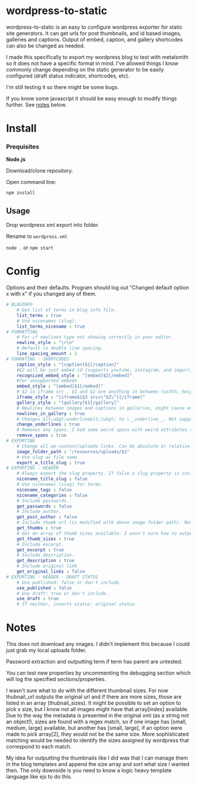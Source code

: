 # wordpress-to-static

wordpress-to-static is an easy to configure wordpress exporter for static site generators. It can get urls for post thumbnails, and id based images, galleries and captions. Output of embed, caption, and gallery shortcodes can also be changed as needed.

I made this specifically to export my wordpress blog to test with metalsmith so it does not have a specific format in mind. I've allowed things I know commonly change depending on the static generator to be easily configured (draft status indicator, shortcodes, etc).

I'm still testing it so there might be some bugs.

If you know some javascript it should be easy enough to modify things further. See [notes](#notes) below.

# Install

### Prequisites

**Node.js**

Download/clone repository.

Open command line:

`npm install`


## Usage

Drop wordpress xml export into folder.

Rename to `wordpress.xml`

`node .` or `npm start`

# Config

Options and their defaults. Program should log out "Changed default option x with x" if you changed any of them.

```YAML
# BLOGINFO
    # Get list of terms in blog info file.
    list_terms : true
    # Use nicenames (slug).
    list_terms_nicename : true
# FORMATTING
    # For if newlines type not showing correctly in your editor.
    newline_style : "\r\n"
    # Default is double line spacing.
    line_spacing_amount : 2
# FORMATING - SHORTCODES
    caption_style : "[caption]$1[/caption]"
    #$2 will be just embed id (supports youtube, instagram, and imgur), $1 is preceding url
    recognized_embed_style : "[embed]$2[/embed]"
    #for unsupported embeds
    embed_style : "[embed]$1[/embed]"
    # $2 is iframe src , $1 and $2 are anything in between (width, height, etc).
    iframe_style : "[iframe$1$3 src=\"$2\"][/iframe]"
    gallery_style : "[gallery]$1[/gallery]"
    # Newlines between images and captions in galleries, might cause extra p tags to be inserted depending on your static site generator.
    newlines_in_gallery : true
    # Changes &lt;u&gt;underline&lt;/u&gt; to \__underline__. Not supported by most markdown editors, usually converted later to bold. Default is true so instaces are easy to search for.
    change_underlines : true
    # Removes any spans. I had some weird spans with weird attributes that were pointless, might cause problems if you used spans for some something.
    remove_spans : true
# EXPORTING
    # Change all wp-content/uploads links. Can be absolute or relative.
    image_folder_path : "/resources/uploads/$1"
    # Use slug as file name.
    export_w_title_slug : true
# EXPORTING - HEADER
    # Always export the slug property. If false a slug property is included only if it's not the same as the title (when "/" are removed, other symbols replaced with dashes, and multiple dashes in a row are replaced with just one). This is as close to wordpress's urls as I could get but most static generators have their own way of converting titles to urls so that might still cause problems.
    nicename_title_slug : false
    # Use nicenames (slug) for terms.
    nicename_tags : false
    nicename_categories : false
    # Include passwords.
    get_passwords : false
    # Include author.
    get_post_author : false
    # Include thumb url (is modified with above image folder path). Note more static site generators can't make use of this. It's mostly for reference.
    get_thumbs : true
    # Get an array of thumb sizes available. I wasn't sure how to output this (see why in notes section of the readme) so I opted for an array ["200x200", "etc"].
    get_thumb_sizes : true
    # Include excerpt.
    get_excerpt : true
    # Include description.
    get_description : true
    # Include original link
    get_original_links : false
# EXPORTING - HEADER - DRAFT STATUS
    # Use published: false or don't include.
    use_published : false
    # Use draft: true or don't include.
    use_draft : true
    # If neither, inserts status: original status.
```

# Notes

This does not download any images. I didn't implement this because I could just grab my local uploads folder.

Password extraction and outputting term if term has parent are untested.

You can test new properties by uncommenting the debugging section which will log the specified sections/properties.

I wasn't sure what to do with the different thumbnail sizes. For now thubnail_url outputs the original url and if there are more sizes, those are listed in an array (thubnail_sizes). It might be possible to set an option to pick x size, but I know not all images might have that array[index] available. Due to the way the metadata is presented in the original xml (as a string not an object!), sizes are found with a regex match, so if one image has [small, medium, large] available, but another has [small, large], if an option were made to pick array[2], they would not be the same size. More sophisticated matching would be needed to identify the sizes assigned by wordpress that correspond to each match.

My idea for outputting the thumbnails like I did was that I can manage them in the blog templates and append the size array and sort what size I wanted then. The only downside is you need to know a logic heavy template language like ejs to do this.
